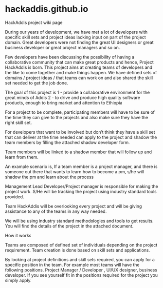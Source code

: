 hackaddis.github.io
===================

HackAddis project wiki page

During our years of development, we have met a lot of developers with specific skill sets and project ideas lacking input on part of the project domain. Great developers were not finding the great UI designers or great business developer or great project managers and so on.

Few developers have been discussing the possibility of having a collaborative community that can make great products and hence, Project HackAddis is born. This project aims at creating teams of developers and the like to come together and make things happen. We have defined sets of domains / project ideas / that teams can work on and also shared the skill set needed to get the job done.

The goal of this project is
	1 - provide a collaborative environment for the great minds of Addis
2 - to drive and produce high quality software products, enough to bring market and attention to Ethiopia

For a project to be complete, participating members will have to be sure of the time they can give to the projects and also make sure they have the right skill set.

For developers that want to be involved but don’t think they have a skill set that can deliver at the time needed can apply to the project and shadow the team members by filling the attached shadow developer form.

Team members will be linked to a shadow member that will follow up and learn from them.

An example scenario is, If a team member is a project manager, and there is someone out there that wants to learn how to become a pm, s/he will shadow the pm and learn about the process

Management
Lead Developer/Project manager is responsible for making the project work. S/He will be tracking the project using industry standard tools provided.

Team HackAddis will be overlooking every project and will be giving assistance to any of the teams in any way needed.

We will be using industry standard methodologies and tools to get results. You will find the details of the project in the attached document.

How it works

Teams are composed of defined set of individuals depending on the project requirement. Team creation is done based on skill sets and applications.

By looking at project definitions and skill sets required, you can apply for a specific position in the team. For example most teams will have the following positions. Project Manager / Developer , UI/UX designer, business developer. If you see yourself fit in the positions required for the project you simply apply.
